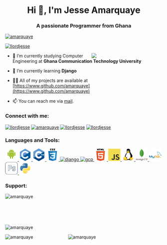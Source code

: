 <h1 align="center">Hi 👋, I'm Jesse Amarquaye</h1>
<h3 align="center">A passionate Programmer from Ghana</h3>

<p align="left"> <a href="https://github.com/ryo-ma/github-profile-trophy"><img src="https://github-profile-trophy.vercel.app/?username=amarquaye" alt="amarquaye" /></a> </p>

<p align="left"> <a href="https://twitter.com/llordjesse" target="blank"><img src="https://img.shields.io/twitter/follow/llordjesse?logo=twitter&style=for-the-badge" alt="llordjesse" /></a> </p>

<img align='right' width='45%' src='https://user-images.githubusercontent.com/55389276/140866485-8fb1c876-9a8f-4d6a-98dc-08c4981eaf70.gif'>


- 🔭 I’m currently studying Computer Engineering at **Ghana Communication Technology University**

- 🌱 I’m currently learning **Django**

- 👨‍💻 All of my projects are available at [https://www.github.com/amarquaye](https://www.github.com/amarquaye)

- 📫 You can reach me via [mail](mailto:engineeramarquaye@gmail.com).

<h3 align="left">Connect with me:</h3>
<p align="left">
<a href="https://twitter.com/llordjesse" target="blank"><img align="center" src="https://raw.githubusercontent.com/rahuldkjain/github-profile-readme-generator/master/src/images/icons/Social/twitter.svg" alt="llordjesse" height="30" width="40" /></a>
<a href="https://linkedin.com/in/amarquaye" target="blank"><img align="center" src="https://raw.githubusercontent.com/rahuldkjain/github-profile-readme-generator/master/src/images/icons/Social/linked-in-alt.svg" alt="amarquaye" height="30" width="40" /></a>
<a href="https://fb.com/llordjesse" target="blank"><img align="center" src="https://raw.githubusercontent.com/rahuldkjain/github-profile-readme-generator/master/src/images/icons/Social/facebook.svg" alt="llordjesse" height="30" width="40" /></a>
<a href="https://instagram.com/llordjesse" target="blank"><img align="center" src="https://raw.githubusercontent.com/rahuldkjain/github-profile-readme-generator/master/src/images/icons/Social/instagram.svg" alt="llordjesse" height="30" width="40" /></a>
</p>

<h3 align="left">Languages and Tools:</h3>
<p align="left"> <a href="https://developer.android.com" target="_blank" rel="noreferrer"> <img src="https://raw.githubusercontent.com/devicons/devicon/master/icons/android/android-original-wordmark.svg" alt="android" width="40" height="40"/> </a> <a href="https://www.cprogramming.com/" target="_blank" rel="noreferrer"> <img src="https://raw.githubusercontent.com/devicons/devicon/master/icons/c/c-original.svg" alt="c" width="40" height="40"/> </a> <a href="https://www.w3schools.com/cpp/" target="_blank" rel="noreferrer"> <img src="https://raw.githubusercontent.com/devicons/devicon/master/icons/cplusplus/cplusplus-original.svg" alt="cplusplus" width="40" height="40"/> </a> <a href="https://www.w3schools.com/css/" target="_blank" rel="noreferrer"> <img src="https://raw.githubusercontent.com/devicons/devicon/master/icons/css3/css3-original-wordmark.svg" alt="css3" width="40" height="40"/> </a> <a href="https://www.djangoproject.com/" target="_blank" rel="noreferrer"> <img src="https://cdn.worldvectorlogo.com/logos/django.svg" alt="django" width="40" height="40"/> </a> <a href="https://cloud.google.com" target="_blank" rel="noreferrer"> <img src="https://www.vectorlogo.zone/logos/google_cloud/google_cloud-icon.svg" alt="gcp" width="40" height="40"/> </a> <a href="https://www.w3.org/html/" target="_blank" rel="noreferrer"> <img src="https://raw.githubusercontent.com/devicons/devicon/master/icons/html5/html5-original-wordmark.svg" alt="html5" width="40" height="40"/> </a> <a href="https://developer.mozilla.org/en-US/docs/Web/JavaScript" target="_blank" rel="noreferrer"> <img src="https://raw.githubusercontent.com/devicons/devicon/master/icons/javascript/javascript-original.svg" alt="javascript" width="40" height="40"/> </a> <a href="https://www.linux.org/" target="_blank" rel="noreferrer"> <img src="https://raw.githubusercontent.com/devicons/devicon/master/icons/linux/linux-original.svg" alt="linux" width="40" height="40"/> </a> <a href="https://www.mongodb.com/" target="_blank" rel="noreferrer"> <img src="https://raw.githubusercontent.com/devicons/devicon/master/icons/mongodb/mongodb-original-wordmark.svg" alt="mongodb" width="40" height="40"/> </a> <a href="https://www.mysql.com/" target="_blank" rel="noreferrer"> <img src="https://raw.githubusercontent.com/devicons/devicon/master/icons/mysql/mysql-original-wordmark.svg" alt="mysql" width="40" height="40"/> </a> <a href="https://www.photoshop.com/en" target="_blank" rel="noreferrer"> <img src="https://raw.githubusercontent.com/devicons/devicon/master/icons/photoshop/photoshop-line.svg" alt="photoshop" width="40" height="40"/> </a> <a href="https://www.python.org" target="_blank" rel="noreferrer"> <img src="https://raw.githubusercontent.com/devicons/devicon/master/icons/python/python-original.svg" alt="python" width="40" height="40"/> </a> </p>

<h3>Support:</h3>
<p><a href="https://www.buymeacoffee.com/amarquaye"> <img align="left" src="https://cdn.buymeacoffee.com/buttons/v2/default-yellow.png" height="50" width="210" alt="amarquaye" /></a></p><br><br><br><br><br>

<p><img src="https://github-readme-stats.vercel.app/api/top-langs?username=amarquaye&show_icons=true&locale=en&layout=compact" alt="amarquaye" /></p>

<img align="left" width="40%" src="https://github-readme-stats.vercel.app/api?username=amarquaye&show_icons=true&locale=en&theme=transparent" alt="amarquaye" />

<img align="left" width="40%" src="https://github-readme-streak-stats.herokuapp.com/?user=amarquaye&" alt="amarquaye" /></p>
